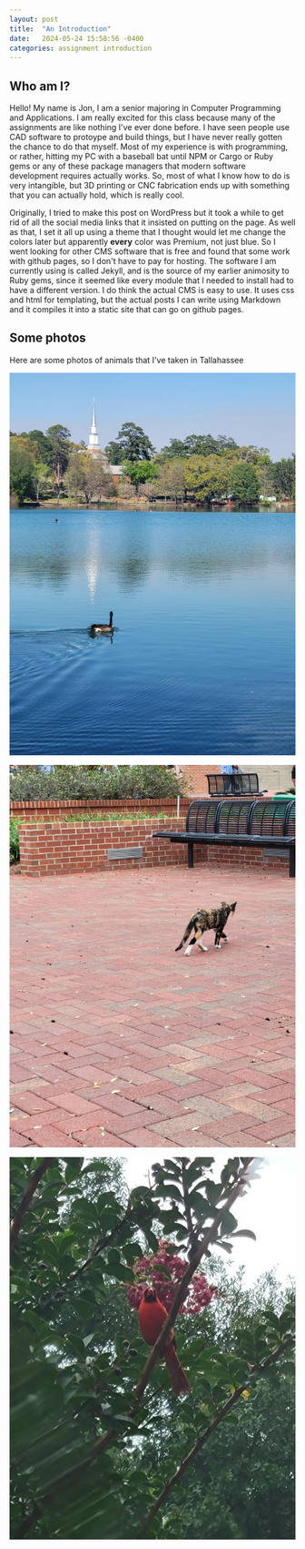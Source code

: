 ```yaml
---
layout: post
title:  "An Introduction"
date:   2024-05-24 15:58:56 -0400
categories: assignment introduction
---
```


## Who am I?
Hello! My name is Jon, I am a senior majoring in Computer Programming and Applications. I am really excited for this class because many of the assignments are like nothing I've ever done before. I have seen people use CAD software to protoype and build things, but I have never really gotten the chance to do that myself. Most of my experience is with programming, or rather, hitting my PC with a baseball bat until NPM or Cargo or Ruby gems or any of these package managers that modern software development requires actually works. So, most of what I know how to do is very intangible, but 3D printing or CNC fabrication ends up with something that you can actually hold, which is really cool.

Originally, I tried to make this post on WordPress but it took a while to get rid of all the social media links that it insisted on putting on the page. As well as that, I set it all up using a theme that I thought would let me change the colors later but apparently **every** color was Premium, not just blue. So I went looking for other CMS software that is free and found that some work with github pages, so I don't have to pay for hosting. The software I am currently using is called Jekyll, and is the source of my earlier animosity to Ruby gems, since it seemed like every module that I needed to install had to have a different version. I do think the actual CMS is easy to use. It uses css and html for templating, but the actual posts I can write using Markdown and it compiles it into a static site that can go on github pages.

## Some photos
Here are some photos of animals that I've taken in Tallahassee

![A photo of a goose swimming at Lake Ella](/assets/goose.jpg)

![Campus cat by the health and wellness building](/assets/cat.jpg)

![Cardinal in a tree](/assets/cardinal.jpg)
